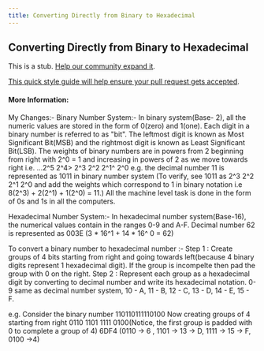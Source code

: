 ```yaml
---
title: Converting Directly from Binary to Hexadecimal
---
```

## Converting Directly from Binary to Hexadecimal

This is a stub. <a href='https://github.com/freecodecamp/guides/tree/master/src/pages/mathematics/converting-directly-from-binary-to-hexadecimal/index.md' target='_blank' rel='nofollow'>Help our community expand it</a>.

<a href='https://github.com/freecodecamp/guides/blob/master/README.md' target='_blank' rel='nofollow'>This quick style guide will help ensure your pull request gets accepted</a>.

<!-- The article goes here, in GitHub-flavored Markdown. Feel free to add YouTube videos, images, and CodePen/JSBin embeds  -->

#### More Information:
<!-- Please add any articles you think might be helpful to read before writing the article -->
My Changes:-
Binary Number System:-
In binary system(Base- 2), all the numeric values are stored in the form of 0(zero) and 1(one). Each digit in a binary number is referred to as "bit". The leftmost digit is known as Most Significant Bit(MSB) and the rightmost digit is known as Least Significant Bit(LSB). 
The weights of binary numbers are in powers from 2 beginning from right with 2^0 = 1 and increasing in powers of 2 as we move towards right i.e. ...2^5 2^4> 2^3 2^2 2^1^ 2^0 
e.g. the decimal number 11 is represented as 1011 in binary number system (To verify, see 1011 as 2^3 2^2 2^1 2^0 and add the weights which correspond to 1 in binary notation i.e 8(2^3) + 2(2^1) + 1(2^0) = 11.)
All the machine level task is done in the form of 0s and 1s in all the computers.

Hexadecimal Number System:-
In hexadecimal number system(Base-16), the numerical  values contain in the ranges 0-9 and A-F. Decimal number 62 is represented as 003E (3 * 16^1 + 14 * 16^ 0 = 62)

To convert a binary number to hexadecimal number :-
Step 1 : Create groups of 4 bits starting from right and going towards left(because 4 binary digits represent 1 hexadecimal digit). If the group is incompelte then pad the group with 0 on the right.
Step 2 : Represent each group as a hexadecimal digit by converting to decimal number and write its hexadecimal notation.
0-9 same as decimal number system, 10 - A, 11 - B, 12 - C, 13 - D, 14 - E, 15 - F.

e.g. Consider the binary number 110110111110100
Now creating groups of 4 starting from right
0110 1101 1111 0100(Notice, the first group is padded with 0 to complete a group of 4)
6DF4 (0110 -> 6 , 1101 -> 13 -> D, 1111 -> 15 -> F, 0100 ->4)
